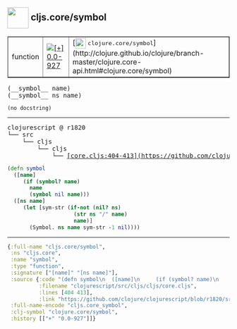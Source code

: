 ## <img width="48px" valign="middle" src="http://i.imgur.com/Hi20huC.png"> cljs.core/symbol

 <table border="1">
<tr>
<td>function</td>
<td><a href="https://github.com/cljsinfo/api-refs/tree/0.0-927"><img valign="middle" alt="[+] 0.0-927" src="https://img.shields.io/badge/+-0.0--927-lightgrey.svg"></a> </td>
<td>
[<img height="24px" valign="middle" src="http://i.imgur.com/1GjPKvB.png"> <samp>clojure.core/symbol</samp>](http://clojure.github.io/clojure/branch-master/clojure.core-api.html#clojure.core/symbol)
</td>
</tr>
</table>

 <samp>
(__symbol__ name)<br>
(__symbol__ ns name)<br>
</samp>

```
(no docstring)
```

---

 <pre>
clojurescript @ r1820
└── src
    └── cljs
        └── cljs
            └── <ins>[core.cljs:404-413](https://github.com/clojure/clojurescript/blob/r1820/src/cljs/cljs/core.cljs#L404-L413)</ins>
</pre>

```clj
(defn symbol
  ([name]
     (if (symbol? name)
       name
       (symbol nil name)))
  ([ns name]
     (let [sym-str (if-not (nil? ns)
                     (str ns "/" name)
                     name)]
       (Symbol. ns name sym-str -1 nil))))
```


---

```clj
{:full-name "cljs.core/symbol",
 :ns "cljs.core",
 :name "symbol",
 :type "function",
 :signature ["[name]" "[ns name]"],
 :source {:code "(defn symbol\n  ([name]\n     (if (symbol? name)\n       name\n       (symbol nil name)))\n  ([ns name]\n     (let [sym-str (if-not (nil? ns)\n                     (str ns \"/\" name)\n                     name)]\n       (Symbol. ns name sym-str -1 nil))))",
          :filename "clojurescript/src/cljs/cljs/core.cljs",
          :lines [404 413],
          :link "https://github.com/clojure/clojurescript/blob/r1820/src/cljs/cljs/core.cljs#L404-L413"},
 :full-name-encode "cljs.core_symbol",
 :clj-symbol "clojure.core/symbol",
 :history [["+" "0.0-927"]]}

```
